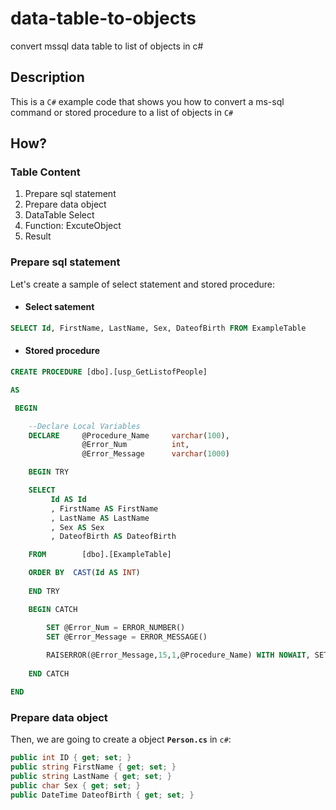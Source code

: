 # data-table-to-objects
convert mssql data table to list of objects in c#
## Description
This is a `C#` example code that shows you how to convert a ms-sql command or stored procedure to a list of objects in `C#`

## How?
### Table Content
1. Prepare sql statement
2. Prepare data object
3. DataTable Select
4. Function: ExcuteObject
5. Result

### Prepare sql statement
Let's create a sample of select statement and stored procedure:
* #### Select satement
```sql
SELECT Id, FirstName, LastName, Sex, DateofBirth FROM ExampleTable
```
* #### Stored procedure
```sql
CREATE PROCEDURE [dbo].[usp_GetListofPeople]  

AS

 BEGIN

	--Declare Local Variables
	DECLARE		@Procedure_Name     varchar(100),
                @Error_Num          int,
                @Error_Message      varchar(1000)

	BEGIN TRY

	SELECT  
		 Id AS Id
		 , FirstName AS FirstName
		 , LastName AS LastName
		 , Sex AS Sex
		 , DateofBirth AS DateofBirth

	FROM		[dbo].[ExampleTable]

	ORDER BY  CAST(Id AS INT)
		
	END TRY

	BEGIN CATCH

		SET @Error_Num = ERROR_NUMBER()
		SET @Error_Message = ERROR_MESSAGE()
	    
		RAISERROR(@Error_Message,15,1,@Procedure_Name) WITH NOWAIT, SETERROR
	    
	END CATCH

END
```
### Prepare data object
Then, we are going to create a object <b>`Person.cs`</b> in `c#`:
```c#
public int ID { get; set; }
public string FirstName { get; set; }
public string LastName { get; set; }
public char Sex { get; set; }
public DateTime DateofBirth { get; set; }
```
